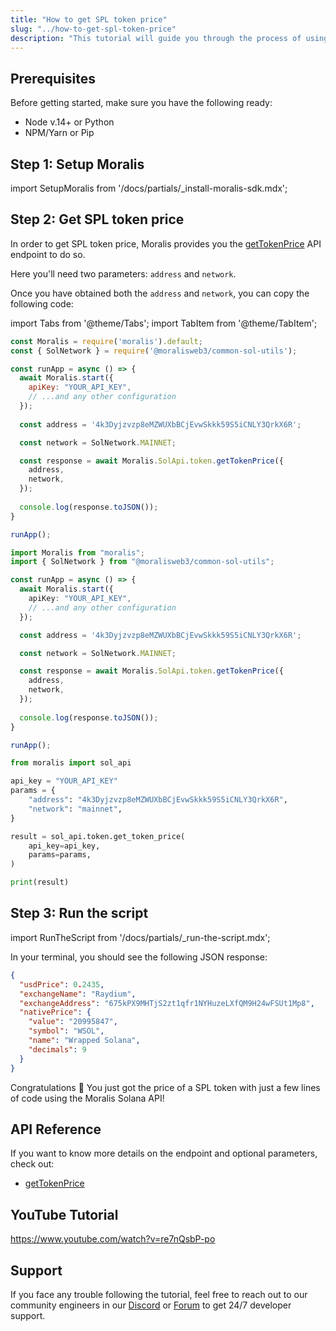 ```yaml
---
title: "How to get SPL token price"
slug: "../how-to-get-spl-token-price"
description: "This tutorial will guide you through the process of using the Moralis API to get the price of a SPL token."
---
```

## Prerequisites

Before getting started, make sure you have the following ready:

- Node v.14+ or Python
- NPM/Yarn or Pip

## Step 1: Setup Moralis

import SetupMoralis from '/docs/partials/_install-moralis-sdk.mdx';

<SetupMoralis node="moralis @moralisweb3/common-sol-utils" python="moralis" />



## Step 2: Get SPL token price

In order to get SPL token price, Moralis provides you the [getTokenPrice](/web3-data-api/reference/get-sol-token-price) API endpoint to do so.

Here you'll need two parameters: `address` and `network`.

Once you have obtained both the `address` and `network`, you can copy the following code:

import Tabs from '@theme/Tabs';
import TabItem from '@theme/TabItem';

<Tabs groupId="programming-language">
  <TabItem value="javascript" label="index.js (JavaScript)" default>

```javascript index.js
const Moralis = require('moralis').default;
const { SolNetwork } = require('@moralisweb3/common-sol-utils');

const runApp = async () => {
  await Moralis.start({
    apiKey: "YOUR_API_KEY",
    // ...and any other configuration
  });
  
  const address = '4k3Dyjzvzp8eMZWUXbBCjEvwSkkk59S5iCNLY3QrkX6R';

  const network = SolNetwork.MAINNET;

  const response = await Moralis.SolApi.token.getTokenPrice({
    address,
    network,
  });
  
  console.log(response.toJSON());
}

runApp();
```

</TabItem>
<TabItem value="typescript" label="index.ts (TypeScript)">

```typescript index.ts
import Moralis from "moralis";
import { SolNetwork } from "@moralisweb3/common-sol-utils";

const runApp = async () => {
  await Moralis.start({
    apiKey: "YOUR_API_KEY",
    // ...and any other configuration
  });

  const address = '4k3Dyjzvzp8eMZWUXbBCjEvwSkkk59S5iCNLY3QrkX6R';

  const network = SolNetwork.MAINNET;

  const response = await Moralis.SolApi.token.getTokenPrice({
    address,
    network,
  });
  
  console.log(response.toJSON());
}

runApp();
```

</TabItem>
<TabItem value="python" label="index.py (Python)">

```python index.py
from moralis import sol_api

api_key = "YOUR_API_KEY"
params = {
    "address": "4k3Dyjzvzp8eMZWUXbBCjEvwSkkk59S5iCNLY3QrkX6R", 
    "network": "mainnet", 
}

result = sol_api.token.get_token_price(
    api_key=api_key,
    params=params,
)

print(result)
```

</TabItem>
</Tabs>



## Step 3: Run the script

import RunTheScript from '/docs/partials/_run-the-script.mdx';

<RunTheScript />

In your terminal, you should see the following JSON response:

```json
{
  "usdPrice": 0.2435,
  "exchangeName": "Raydium",
  "exchangeAddress": "675kPX9MHTjS2zt1qfr1NYHuzeLXfQM9H24wFSUt1Mp8",
  "nativePrice": {
    "value": "20995847",
    "symbol": "WSOL",
    "name": "Wrapped Solana",
    "decimals": 9
  }
}
```

Congratulations 🥳 You just got the price of a SPL token with just a few lines of code using the Moralis Solana API!

## API Reference

If you want to know more details on the endpoint and optional parameters, check out:

- [getTokenPrice](/web3-data-api/reference/get-sol-token-price)

## YouTube Tutorial

https://www.youtube.com/watch?v=re7nQsbP-po

## Support

If you face any trouble following the tutorial, feel free to reach out to our community engineers in our [Discord](https://moralis.io/discord) or [Forum](https://forum.moralis.io) to get 24/7 developer support.